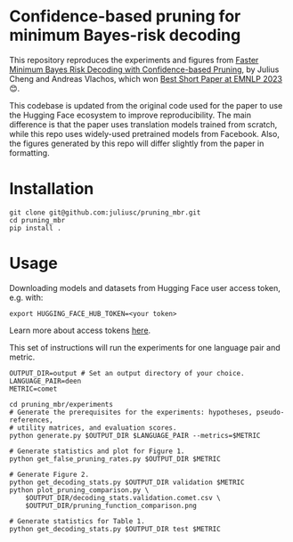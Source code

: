 # Confidence-based pruning for minimum Bayes-risk decoding

This repository reproduces the experiments and figures from [Faster Minimum Bayes Risk Decoding with Confidence-based Pruning](https://arxiv.org/abs/2311.14919), by Julius Cheng and Andreas Vlachos, which won [Best Short Paper at EMNLP 2023](https://2023.emnlp.org/program/best_papers/) 😊.

This codebase is updated from the original code used for the paper to use the Hugging Face ecosystem to improve reproducibility. The main difference is that the paper uses translation models trained from scratch, while this repo uses widely-used pretrained models from Facebook. Also, the figures generated by this repo will differ slightly from the paper in formatting.

# Installation

```
git clone git@github.com:juliusc/pruning_mbr.git
cd pruning_mbr
pip install .
```

# Usage

Downloading models and datasets from Hugging Face user access token, e.g. with:
```
export HUGGING_FACE_HUB_TOKEN=<your token>
```

Learn more about access tokens [here](https://huggingface.co/docs/hub/security-tokens).

This set of instructions will run the experiments for one language pair and metric.
```
OUTPUT_DIR=output # Set an output directory of your choice.
LANGUAGE_PAIR=deen
METRIC=comet

cd pruning_mbr/experiments
# Generate the prerequisites for the experiments: hypotheses, pseudo-references,
# utility matrices, and evaluation scores.
python generate.py $OUTPUT_DIR $LANGUAGE_PAIR --metrics=$METRIC

# Generate statistics and plot for Figure 1.
python get_false_pruning_rates.py $OUTPUT_DIR $METRIC

# Generate Figure 2.
python get_decoding_stats.py $OUTPUT_DIR validation $METRIC
python plot_pruning_comparison.py \
    $OUTPUT_DIR/decoding_stats.validation.comet.csv \
    $OUTPUT_DIR/pruning_function_comparison.png

# Generate statistics for Table 1.
python get_decoding_stats.py $OUTPUT_DIR test $METRIC
```